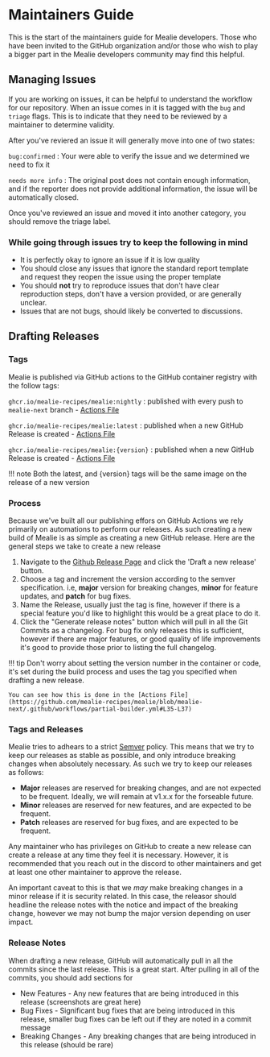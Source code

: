 # Maintainers Guide

This is the start of the maintainers guide for Mealie developers. Those who have been invited to the GitHub organization and/or those who wish to play a bigger part in the Mealie developers community may find this helpful.

## Managing Issues

If you are working on issues, it can be helpful to understand the workflow for our repository. When an issue comes in it is tagged with the `bug` and `triage` flags. This is to indicate that they need to be reviewed by a maintainer to determine validity.

After you've reviered an issue it will generally move into one of two states:

`bug:confirmed`
:   Your were able to verify the issue and we determined we need to fix it


`needs more info`
:   The original post does not contain enough information, and if the reporter does not provide additional information, the issue will be automatically closed.

Once you've reviewed an issue and moved it into another category, you should remove the triage label.

### While going through issues try to keep the following in mind

- It is perfectly okay to ignore an issue if it is low quality
- You should close any issues that ignore the standard report template and request they reopen the issue using the proper template
- You should **not** try to reproduce issues that don't have clear reproduction steps, don't have a version provided, or are generally unclear.
- Issues that are not bugs, should likely be converted to discussions.

## Drafting Releases

### Tags

Mealie is published via GitHub actions to the GitHub container registry with the follow tags:

`ghcr.io/mealie-recipes/mealie:nightly`
: published with every push to `mealie-next` branch - [Actions File](https://github.com/mealie-recipes/mealie/blob/mealie-next/.github/workflows/nightly.yml)

`ghcr.io/mealie-recipes/mealie:latest`
: published when a new GitHub Release is created - [Actions File](https://github.com/mealie-recipes/mealie/blob/mealie-next/.github/workflows/release.yml)

`ghcr.io/mealie-recipes/mealie:{version}`
: published when a new GitHub Release is created - [Actions File](https://github.com/mealie-recipes/mealie/blob/mealie-next/.github/workflows/release.yml)

!!! note
    Both the latest, and {version} tags will be the same image on the release of a new version

### Process

Because we've built all our publishing effors on GitHub Actions we rely primarily on automations to perform our releases. As such creating a new build of Mealie is as simple as creating a new GitHub release. Here are the general steps we take to create a new release

1. Navigate to the [Github Release Page](https://github.com/mealie-recipes/mealie/releases) and click the 'Draft a new release' button.
2. Choose a tag and increment the version according to the semver specification. i.e, **major** version for breaking changes, **minor** for feature updates, and **patch** for bug fixes.
3. Name the Release, usually just the tag is fine, however if there is a special feature you'd like to highlight this would be a great place to do it.
4. Click the "Generate release notes" button which will pull in all the Git Commits as a changelog. For bug fix only releases this is sufficient, however if there are major features, or good quality of life improvements it's good to provide those prior to listing the full changelog.

!!! tip
    Don't worry about setting the version number in the container or code, it's set during the build process and uses the tag you specified when drafting a new release.

    You can see how this is done in the [Actions File](https://github.com/mealie-recipes/mealie/blob/mealie-next/.github/workflows/partial-builder.yml#L35-L37)

### Tags and Releases

Mealie tries to adhears to a strict [Semver](https://semver.org/) policy. This means that we try to keep our releases as stable as possible, and only introduce breaking changes when absolutely necessary. As such we try to keep our releases as follows:

- **Major** releases are reserved for breaking changes, and are not expected to be frequent. Ideally, we will remain at v1.x.x for the forseable future.
- **Minor** releases are reserved for new features, and are expected to be frequent.
- **Patch** releases are reserved for bug fixes, and are expected to be frequent.

Any maintainer who has privileges on GitHub to create a new release can create a release at any time they feel it is necessary. However, it is recommended that you reach out in the discord to other maintainers and get at least one other maintainer to approve the release.

An important caveat to this is that we _may_ make breaking changes in a minor release if it is security related. In this case, the releasor should headline the release notes with the notice and impact of the breaking change, however we may not bump the major version depending on user impact.

### Release Notes

When drafting a new release, GitHub will automatically pull in all the commits since the last release. This is a great start. After pulling in all of the commits, you should add sections for

- New Features - Any new features that are being introduced in this release (screenshots are great here)
- Bug Fixes - Significant bug fixes that are being introduced in this release, smaller bug fixes can be left out if they are noted in a commit message
- Breaking Changes - Any breaking changes that are being introduced in this release (should be rare)
